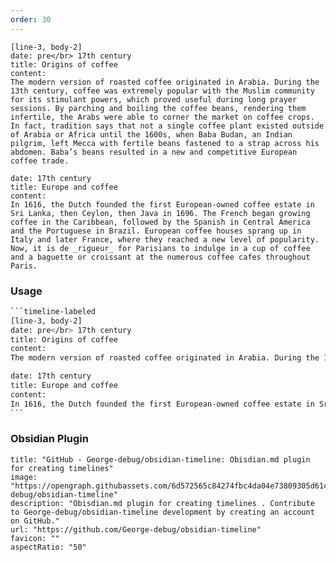 ```yaml
---
order: 30
---
```


```timeline-labeled
[line-3, body-2]
date: pre</br> 17th century
title: Origins of coffee
content:
The modern version of roasted coffee originated in Arabia. During the 13th century, coffee was extremely popular with the Muslim community for its stimulant powers, which proved useful during long prayer sessions. By parching and boiling the coffee beans, rendering them infertile, the Arabs were able to corner the market on coffee crops. In fact, tradition says that not a single coffee plant existed outside of Arabia or Africa until the 1600s, when Baba Budan, an Indian pilgrim, left Mecca with fertile beans fastened to a strap across his abdomen. Baba’s beans resulted in a new and competitive European coffee trade.

date: 17th century
title: Europe and coffee
content:
In 1616, the Dutch founded the first European-owned coffee estate in Sri Lanka, then Ceylon, then Java in 1696. The French began growing coffee in the Caribbean, followed by the Spanish in Central America and the Portuguese in Brazil. European coffee houses sprang up in Italy and later France, where they reached a new level of popularity. Now, it is de _rigueur_ for Parisians to indulge in a cup of coffee and a baguette or croissant at the numerous coffee cafes throughout Paris.
```

### Usage

````sh
```timeline-labeled
[line-3, body-2]
date: pre</br> 17th century
title: Origins of coffee
content:
The modern version of roasted coffee originated in Arabia. During the 13th century, coffee was extremely popular with the Muslim community for its stimulant powers, which proved useful during long prayer sessions. By parching and boiling the coffee beans, rendering them infertile, the Arabs were able to corner the market on coffee crops. In fact, tradition says that not a single coffee plant existed outside of Arabia or Africa until the 1600s, when Baba Budan, an Indian pilgrim, left Mecca with fertile beans fastened to a strap across his abdomen. Baba’s beans resulted in a new and competitive European coffee trade.

date: 17th century
title: Europe and coffee
content:
In 1616, the Dutch founded the first European-owned coffee estate in Sri Lanka, then Ceylon, then Java in 1696. The French began growing coffee in the Caribbean, followed by the Spanish in Central America and the Portuguese in Brazil. European coffee houses sprang up in Italy and later France, where they reached a new level of popularity. Now, it is de _rigueur_ for Parisians to indulge in a cup of coffee and a baguette or croissant at the numerous coffee cafes throughout Paris.
```
````

### Obsidian Plugin

```embed
title: "GitHub - George-debug/obsidian-timeline: Obisdian.md plugin for creating timelines"
image: "https://opengraph.githubassets.com/6d572565c84274fbc4da04e73809305d61cfa9dc80dbbed70c4e27f3b2115ec3/George-debug/obsidian-timeline"
description: "Obisdian.md plugin for creating timelines . Contribute to George-debug/obsidian-timeline development by creating an account on GitHub."
url: "https://github.com/George-debug/obsidian-timeline"
favicon: ""
aspectRatio: "50"
```
